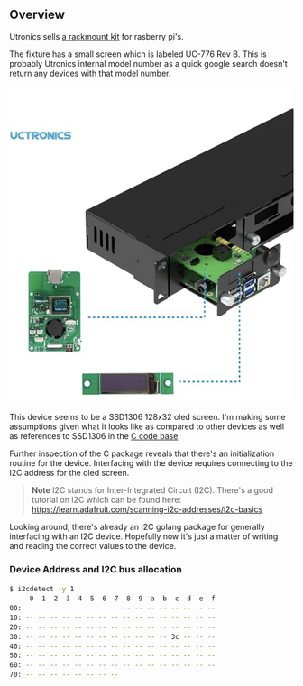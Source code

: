 ## Overview

Utronics sells [a rackmount kit](https://www.amazon.com/UCTRONICS-Raspberry-Rackmount-Functionality-Compatible/dp/B09V1DH7VS) for rasberry pi's.  

The fixture has a small screen which is labeled UC-776 Rev B.  This is probably Utronics internal model number as a quick google search doesn't return any devices with that model number.

![Screen](images/screen.png)

This device seems to be a SSD1306 128x32 oled screen.  I'm making some assumptions given what it looks like as compared to other devices
as well as references to SSD1306 in the [C code base](https://github.com/UCTRONICS/U6143_ssd1306/blob/master/C/ssd1306_i2c.c#L24C13-L24C13). 

Further inspection of the C package reveals that there's an initialization routine for the device.  Interfacing with the 
device requires connecting to the I2C address for the oled screen.  

> **Note** I2C stands for Inter-Integrated Circuit (I2C).
> There's a good tutorial on I2C which can be found here: https://learn.adafruit.com/scanning-i2c-addresses/i2c-basics

Looking around, there's already an I2C golang package for generally interfacing with an I2C device.  Hopefully
now it's just a matter of writing and reading the correct values to the device. 

### Device Address and I2C bus allocation

```bash
$ i2cdetect -y 1
     0  1  2  3  4  5  6  7  8  9  a  b  c  d  e  f
00:                         -- -- -- -- -- -- -- --
10: -- -- -- -- -- -- -- -- -- -- -- -- -- -- -- --
20: -- -- -- -- -- -- -- -- -- -- -- -- -- -- -- --
30: -- -- -- -- -- -- -- -- -- -- -- -- 3c -- -- --
40: -- -- -- -- -- -- -- -- -- -- -- -- -- -- -- --
50: -- -- -- -- -- -- -- -- -- -- -- -- -- -- -- --
60: -- -- -- -- -- -- -- -- -- -- -- -- -- -- -- --
70: -- -- -- -- -- -- -- --
```
